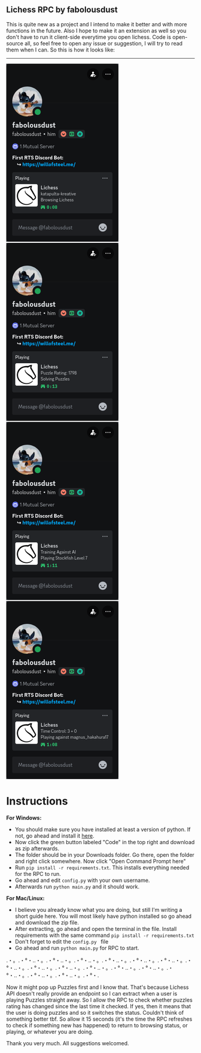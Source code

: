 Lichess RPC by fabolousdust
---

This is quite new as a project and I intend to make it better and with more functions in the future. Also I hope to make it an extension as well so you don't have to run it client-side everytime you open lichess. Code is open-source all, so feel free to open any issue or suggestion, I will try to read them when I can. So this is how it looks like:

---
![](lichess_rpc_first.png) ![](lichess_rpc_second.png)
![](lichess_rpc_third.png) ![](lichess_rpc_fourth.png)

# Instructions
**For Windows:**

- You should make sure you have installed at least a version of python. If not, go ahead and install it [here](https://www.python.org/downloads/).
- Now click the green button labeled "Code" in the top right and download as zip afterwards. 
- The folder should be in your Downloads folder. Go there, open the folder and right click somewhere. Now click "Open Command Prompt here" 
- Run `pip install -r requirements.txt`. This installs everything needed for the RPC to run. 
- Go ahead and edit `config.py` with your own username.
- Afterwards run `python main.py` and it should work.

**For Mac/Linux:**

- I believe you already know what you are doing, but still I'm writing a short guide here. You will most likely have python installed so go ahead and download the zip file.
- After extracting, go ahead and open the terminal in the file. Install requirements with the same command `pip install -r requirements.txt` 
- Don't forget to edit the `config.py ` file
- Go ahead and run `python main.py` for RPC to start. 

.・。.・°・..・。.・°・..・。.・°・..・。.・°・..・。.・°・..・。.・°・..・。.・°・..・。.・°・..・。.・°・..・。.・°・..・。.・°・..・。.・°・..・。.・°・..・。.・°・..・。.・°・..・。.・°・.

Now it might pop up Puzzles first and I know that. That's because Lichess API doesn't really provide an endpoint so I can extract when a user is playing Puzzles straight away. So I allow the RPC to check whether puzzles rating has changed since the last time it checked. If yes, then it means that the user is doing puzzles and so it switches the status. Couldn't think of something better tbf. So allow it 15 seconds (it's the time the RPC refreshes to check if something new has happened) to return to browsing status, or playing, or whatever you are doing. 

Thank you very much. All suggestions welcomed.
